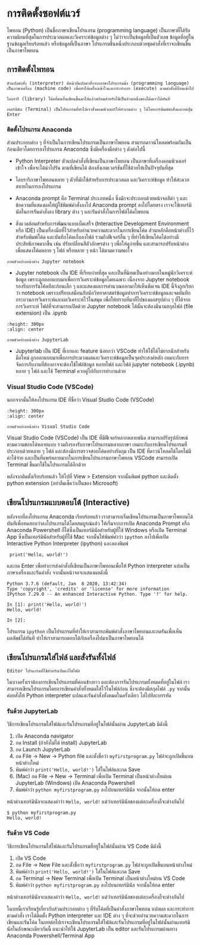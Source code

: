 # การติดตั้งซอฟต์แวร์


ไพทอน (Python) เป็นชื่อภาษาเขียนโปรแกรม (programming language) เป็นภาษาที่ได้รับความนิยมที่สุดในการประมวลผลและวิเคราะห์ข้อมูลต่าง ๆ ไม่ว่าจะเป็นข้อมูลที่เป็นตัวเลข ข้อมูลที่อยู่ในฐานข้อมูลเรียบร้อยแล้ว หรือข้อมูลที่เป็นภาษา  โปรแกรมชิ้นหนึ่งประกอบด้วยชุดคำสั่งที่เราจะเขียนขึ้นเป็นภาษาไพทอน

## การติดตั้งไพทอน

```{margin} คำศัพท์
ตัวแปลคำสั่ง (interpreter) มีหน้าที่แปลคำสั่งจากภาษาโปรแกรมมิ่ง (programming language) เป็นภาษาเครื่อง (machine code) เพื่อทำให้เครื่องเข้าใจและกระทำการ (execute) ตามคำสั่งที่ป้อนเข้าไป

ไลบรารี (library) โค้ดที่คนอื่นเขียนขึ้นมาให้แล้วพร้อมสำหรับใช้เป็นส่วนหนึ่งของโค้ดเราได้ทันที

เทอร์มินัล (Terminal) เป็นโปรแกรมที่ทำให้เราสั่งคอมพิวเตอร์ให้ทำงานต่าง ๆ ได้โดยการพิมพ์คำสั่งและกดปุ่ม Enter  
```


### ติดตั้งโปรแกรม Anaconda
ส่วนประกอบต่าง ๆ ที่จำเป็นในการเขียนโปรแกรมเป็นภาษาไพทอน สามารถดาวน์โหลดพร้อมกันเป็นก้อนเดียวโดยการลงโปรแกรม Anaconda ซึ่งมีเครื่องมือต่าง ๆ ดังต่อไปนี้ 

- Python Interpreter ตัวแปลคำสั่งที่เขียนเป็นภาษาไพทอน เป็นภาษาที่เครื่องคอมพิวเตอร์เข้าใจ เพื่อจะได้นำไปรัน ตามที่เขียนได้ ต้องสังเกตเวอร์ชันที่ใช้ด้วยให้เป็นปัจจุบันที่สุด 

- ไลบรารีภาษาไพทอนหลาย ๆ ตัวที่มักใช้สำหรับการประมวลผล และวิเคราะห์ข้อมูล ทำให้สะดวกสบายในการลงโปรแกรม

- Anaconda prompt คือ Terminal ประเภทหนึ่ง ซึ่งมักจะประกอบด้วยหน้าจอสีดำ ๆ และข้อความที่แสดงผลให้ผู้ใช้พิมพ์คำสั่งลงไป Anaconda prompt ลงไปโดยตรง เราจะใช้เทอร์มินัลในการรันคำสั่งลง library ต่าง ๆ และรันคำสั่งในการไฟล์โค้ดไพทอน

- สิ่งแวดล้อมสำหรับการพัฒนาแบบเบ็ดเสร็จ (Interactive Development Environment หรือ IDE)  เป็นเครื่องมือที่ไว้สำหรับอำนวยความสะดวกในการเขียนโค้ด ส่วนหลักคือหน้าต่างที่ไว้สำหรับพิมพ์โค้ด และบันทึกโค้ดเก็บลงไฟล์ รวมถึงฟีเจอร์อื่น ๆ ที่ทำให้เขียนโค้ดได้อย่างมีประสิทธิภาพมากขึ้น เช่น ปรับเปลี่ยนสีตัวอักษรต่าง ๆ เพื่อให้ดูง่ายขึ้น และสามารถปรับหน้าต่างเพื่อแสดงโค้ดหลาย ๆ ไฟล์ หรือหลาย ๆ หน้า ได้ตามความพอใจ 


```{figure} img/jupyternb.png
ภาพตัวอย่างหน้าต่าง Jupyter notebook
```

  - Jupyter notebook เป็น IDE ที่เรียบง่ายที่สุด และเป็นที่นิยมเป็นอย่างมากในหมู่นักวิเคราะห์ข้อมูล เพราะถูกออกแบบมาเพื่อการวิเคราะห์ข้อมูลโดยเฉพาะ เนื่องจาก Jupyter notebook รองรับการรันโค้ดทีละก้อนเล็ก ๆ และแสดงผลการคำนวณออกมาให้เห็นชัดเจน IDE นี้จึงถูกเรียกว่า notebook เพราะเปรียบเสมือนกับนักวิทยาศาสตร์ข้อมูลทำการวิเคราะห์ข้อมูลและจดบันทึกกระบวนการวิเคราะห์และผลวิเคราะห์ไว้ในสมุด  เพื่อให้ทราบที่มาที่ไปของผลสรุปต่าง ๆ ที่ได้จากการวิเคราะห์ ไฟล์ที่จะสามารถเปิดด้วย Jupyter notebook ได้นั้นจะต้องมีนามสกุลไฟล์ (file extension) เป็น .ipynb

```{figure} img/jupyterlab.png
:height: 300px
:align: center

ภาพตัวอย่างหน้าต่าง JupyterLab
```

  - Jupyterlab เป็น IDE ที่เบาและ feature น้อยกว่า VSCode ทำให้ใช้ได้ไม่ยากนักสำหรับมือใหม่ ถูกออกแบบมาเพื่อการประมวลผลและวิเคราะห์ข้อมูลเป็นจุดประสงค์หลัก เหมาะกับการจัดการกับงานที่ต้องอาจจะต้องใช้ไฟล์ข้อมูล หลายไฟล์ และไฟล์ jupyter notebook (.ipynb) หลาย ๆ ไฟล์ และใช้ Terminal ควบคู่ไปกับการทำงานด้วย

### Visual Studio Code (VSCode)
นอกจากนั้นให้ลงโปรแกรม IDE ที่ชื่อว่า Visual Studio Code (VSCode) 

```{figure} img/vscode.png
:height: 300px
:align: center

ภาพตัวอย่างหน้าต่าง Visual Studio Code
```

Visual Studio Code (VSCode) เป็น IDE ที่มีฟีเจอร์หลากหลายชนิด สามารถปรับรูปลักษณ์ตามความชอบได้หลายแบบ รวมถึงรองรับภาษาโปรแกรมหลายภาษา เหมาะกับการเขียนโปรแกรมที่ประกอบด้วยหลาย ๆ ไฟล์ และต้องมีการตรวจสอบโค้ดอย่างรัดกุม เป็น IDE ที่ดาวน์โหลดได้โดยไม่มีค่าใช้จ่าย และเป็นที่แพร่หลายมากในการเขียนโปรแกรมภาษาไพทอน VSCode สามารถเปิด Terminal ขึ้นมาใช้ในโปรแกรมได้อีกด้วย 

หลังจากติดตั้งเรียบร้อยแล้ว ให้ไปที่ View > Extension จากนั้นพิมพ์ python และติดตั้ง python extension (อย่าลืมเช็คว่าเป็นของ Microsoft)

 ## เขียนโปรแกรมแบบตอบโต้ (Interactive) 
หลังจากที่ลงโปรแกรม Anaconda เรียบร้อยแล้ว เราสามารถเริ่มเขียนโปรแกรมเป็นภาษาไพทอนได้ทันทีเพื่อทดสอบว่าลงโปรแกรมได้โดยสมบูรณ์แล้ว ให้เริ่มจากการเปิด Anaconda Prompt หรือ Anaconda Powershell ก็ได้ซึ่งเป็นเทอร์มินัลสำหรับผู้ที่ใช้ Windows หรือเปิด Terminal App ซึ่งเป็นเทอร์มินัลสำหรับผู้ที่ใช้ Mac จากนั้นให้พิมพ์คำว่า `ipython` ลงไปเพื่อเปิด Interactive Python Interpreter (ipython) และลองพิมพ์
```
 print('Hello, world!')
```
และกด Enter เพื่อทำการส่งคำสั่งที่เขียนเป็นภาษาไพทอนเพื่อให้ Python interpreter  แปลเป็นภาษาเครื่องและรันคำสั่ง จากนั้นหน้าจอจะแสดงผลดังนี้
```
Python 3.7.6 (default, Jan  8 2020, 13:42:34)
Type 'copyright', 'credits' or 'license' for more information
IPython 7.29.0 -- An enhanced Interactive Python. Type '?' for help.

In [1]: print('Hello, world!')
Hello, world!

In [2]:
```
โปรแกรม `ipython` เป็นโปรแกรมที่ทำให้เราสามารถพิมพ์คำสั่งภาษาไพทอนและกดรันเพื่อเห็นผลลัพธ์ได้ทันที ทำให้เราสามารถตอบโต้กับเครื่องไปมาเป็นภาษาไพทอนได้

## เขียนโปรแกรมใส่ไฟล์ และสั่งรันทั้งไฟล์
```{margin} คำศัพท์
Editor โปรแกรมที่ใช้สำหรับเปิดแก้ไขไฟล์
```
ในบางครั้งเราต้องการเขียนโปรแกรมที่ค่อนข้างยาว และต้องการรันโปรแกรมทั้งหมดที่อยู่ในไฟล์  เราสามารถเขียนโปรแกรมโดยการเขียนคำสั่งทั้งหมดใส่ไว้ในไฟล์ก่อน ซึ่งจะต้องมีสกุลไฟล์ `.py` จากนั้นค่อยสั่งให้ Python interpreter แปลและรันคำสั่งทั้งหมดในครั้งเดียว ไล่ไปทีละบรรทัด 

### รันด้วย JupyterLab
วิธีการเขียนโปรแกรมใส่ไฟล์และรันโปรแกรมที่อยู่ในไฟล์นั้นผ่าน JupyterLab มีดังนี้

1. เปิด Anaconda navigator
2. กด Install (ถ้ายังไม่ได้ install) JupyterLab
3. กด Launch JupyterLab
4. กด File -> New -> Python file และตั้งชื่อว่า `myfirstprogram.py` ไฟล์จะถูกเปิดขึ้นบนหน้าต่างใหม่
5. พิมพ์คำว่า `print('Hello, world!')` ใส่ในไฟล์และกด Save 
6. (Mac) กด File -> New -> Terminal เพื่อเปิด Terminal เป็นหน้าต่างใหม่บน JupyterLab (Windows) เปิด Anaconda Powershell 
7. พิมพ์คำว่า `python myfirstprogram.py` ลงไปบนเทอร์มินัล จากนั้นให้กด enter

หน้าต่างเทอร์มินัลจะแสดงคำว่า `Hello, world!` แต่ว่าเทอร์มินัลของแต่ละเครื่องก็จะต่างกันไป
```
$ python myfirstprogram.py
Hello, world!
```

### รันด้วย VS Code
วิธีการเขียนโปรแกรมใส่ไฟล์และรันโปรแกรมที่อยู่ในไฟล์นั้นผ่าน VS Code มีดังนี้

1. เปิด VS Code
2. กด File -> New File และตั้งชื่อว่า `myfirstprogram.py` ไฟล์จะถูกเปิดขึ้นบนหน้าต่างใหม่
3. พิมพ์คำว่า `print('Hello, world!')` ใส่ในไฟล์และกด Save
4. กด Terminal -> New Terminal เพื่อเปิด Terminal เป็นหน้าต่างใหม่บน VS Code
5. พิมพ์คำว่า `python myfirstprogram.py` ลงไปบนเทอร์มินัล จากนั้นให้กด enter

หน้าต่างเทอร์มินัลจะแสดงคำว่า `Hello, world!` แต่ว่าเทอร์มินัลของแต่ละเครื่องก็จะต่างกันไป


ในบทนี้เราเรียนรู้เกี่ยวกับส่วนประกอบต่าง ๆ ที่รับโค้ดที่เป็นคำสั่งภาษาไพทอน แปลผล และกระทำการตามคำสั่ง เราได้ติดตั้ง Python interpreter และ IDE ต่าง ๆ ที่จะช่วยอำนวยความสะดวกในการเขียนและรันโค้ด ในบทต่อไปเราจะเขียนโปรแกรมใส่ไฟล์และรันโปรแกรมที่อยู่ในไฟล์นั้นผ่านเทอร์มินัลในลักษณะเดียวกันนี้ แนะนำให้ใช้ JupyterLab เป็น editor และรันโปรแกรมผ่านทาง Anaconda Powershell/Terminal App 

